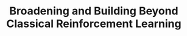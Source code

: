 ---
layout: page
title: Broadening and Building Beyond Classical Reinforcement Learning
description: Affective psychology + multi-agent reinforcement learning
img:
importance: 5
category: personal
redirect: https://jacobfv.github.io/assets/pdf/Broadening_and_Building_Beyond_Classical_Reinforcement_Learning.pdf

sort_order: 78
---